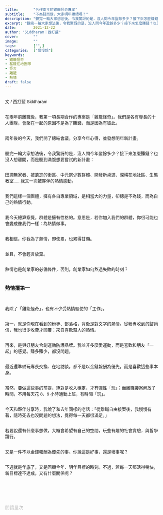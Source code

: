 ```yaml
---
title:       "合作兩年的雞籠怪奇專案"
subtitle:    "不為錢而做，大家明年繼續嗎？"
description: "聽完一輪大家想法後，令我驚訝的是，沒人問今年盈餘多少？接下來怎麼賺錢？也沒人想離開，而是聽到滿腹想要嘗試的新計畫..."
excerpt: "聽完一輪大家想法後，令我驚訝的是，沒人問今年盈餘多少？接下來怎麼賺錢？也沒人想離開，而是聽到滿腹想要嘗試的新計畫..."
date:        2021-12-22
author: "Siddharam｜西打藍"
cover:       ""
image:       ""
tags:        ["",]
categories:  ["慢慢想"]
keywords:
- 雞籠怪奇
- 基隆在地團隊
- 怪奇
- 雞籠
- 熱情
draft: false
---
```


<article style="font-family: 'Noto Sans TC', '微軟正黑體', sans-serif; font-weight: 300;">

<br>文 / 西打藍 Siddharam<br><br>

在兩年前離職後，我第一項長期合作的專案是「雞籠怪奇」。我們是各有專長的十人團隊，會聚在一起的原因不是為了賺錢，而是因為有彼此。<br><br>

兩年後的今天，我們開了總結會議。分享今年心得，並發想明年新計畫。<br><br>

聽完一輪大家想法後，令我驚訝的是，沒人問今年盈餘多少？接下來怎麼賺錢？也沒人想離開，而是聽到滿腹想要嘗試的新計畫：<br><br>

田調無家者、被遺忘的街區、中元祭少數群體、開發新桌遊、深耕在地社區、生態教室......我又一次被夥伴的熱情感動。<br><br>

我們這樣一個團體，擁有各自專業領域，是相當大的力量，卻總是不為錢，而為自己的熱情行動。<br><br>

我今天總算察覺，群體是擁有性格的。意思是，若你加入我們的群體，你很可能也會變成像我們一樣：為熱情做事。<br><br>

我相信，你我為了熱情，即使累，也累得甘願。<br><br>

並且，不會輕言放棄。<br><br>

熱情也是創業家的必備條件，否則，創業家如何熬過失敗的時刻？<br><br>


<h3 class="article-h1-color">熱情擺第一</h3><br>

我除了「雞籠怪奇」，也有不少受熱情驅使的「工作」。<br><br>

第一，就是你現在看到的粉專、部落格，背後是對文字的熱情。從粉專收到的諮詢信，我也很少收費才回覆：來自喜歡幫人的熱情。<br><br>

再來，是與好朋友合創運動防護品牌。我並非多麼愛運動，而是喜歡和朋友「一起」的感覺。賺多賺少，都沒問題。<br><br>

最近還準備玩專長交換、在地訪談，都不是以金錢報酬為優先，而是喜歡這些事本身。<br><br>

當然，要做這些事的前提，絕對是收入穩定，才有彈性「玩」；而離職接案解放了時間，不用每天花 8、9 小時通勤上班，有時間「玩」。<br><br>

今天和夥伴分享時，我說了和去年同樣的老話：「從離職自由接案後，我慢慢有著，隨時死去也沒問題的想法，覺得每一天都很滿足。」<br><br>

若要說還有什麼事想做，大概會希望有自己的空間，玩些有趣的社會實驗，與哲學踐行。<br><br>

又是一件不以金錢報酬為優先的事。你說這是好事，還是壞事呢？<br><br>

下週就是年底了，又是回顧今年、明年目標的時刻。不過，若每一天都活得暢快，新目標達不達成，又有什麼關係呢？<br><br>


<br><br><br>

</article>

<div style="color: #bfbfbf; font-size: 15px;" id="busuanzi_container_page_pv">
  閱讀量<span id="busuanzi_value_page_pv"></span>次
</div>

<script src="../../js/post.js"></script>




